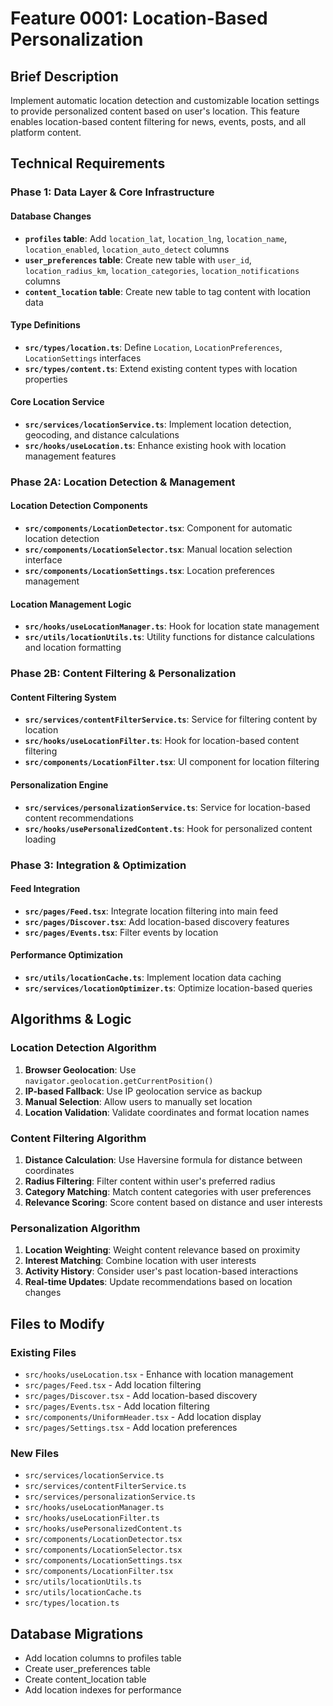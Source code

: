 # Feature 0001: Location-Based Personalization

## Brief Description
Implement automatic location detection and customizable location settings to provide personalized content based on user's location. This feature enables location-based content filtering for news, events, posts, and all platform content.

## Technical Requirements

### Phase 1: Data Layer & Core Infrastructure

#### Database Changes
- **`profiles` table**: Add `location_lat`, `location_lng`, `location_name`, `location_enabled`, `location_auto_detect` columns
- **`user_preferences` table**: Create new table with `user_id`, `location_radius_km`, `location_categories`, `location_notifications` columns
- **`content_location` table**: Create new table to tag content with location data

#### Type Definitions
- **`src/types/location.ts`**: Define `Location`, `LocationPreferences`, `LocationSettings` interfaces
- **`src/types/content.ts`**: Extend existing content types with location properties

#### Core Location Service
- **`src/services/locationService.ts`**: Implement location detection, geocoding, and distance calculations
- **`src/hooks/useLocation.ts`**: Enhance existing hook with location management features

### Phase 2A: Location Detection & Management

#### Location Detection Components
- **`src/components/LocationDetector.tsx`**: Component for automatic location detection
- **`src/components/LocationSelector.tsx`**: Manual location selection interface
- **`src/components/LocationSettings.tsx`**: Location preferences management

#### Location Management Logic
- **`src/hooks/useLocationManager.ts`**: Hook for location state management
- **`src/utils/locationUtils.ts`**: Utility functions for distance calculations and location formatting

### Phase 2B: Content Filtering & Personalization

#### Content Filtering System
- **`src/services/contentFilterService.ts`**: Service for filtering content by location
- **`src/hooks/useLocationFilter.ts`**: Hook for location-based content filtering
- **`src/components/LocationFilter.tsx`**: UI component for location filtering

#### Personalization Engine
- **`src/services/personalizationService.ts`**: Service for location-based content recommendations
- **`src/hooks/usePersonalizedContent.ts`**: Hook for personalized content loading

### Phase 3: Integration & Optimization

#### Feed Integration
- **`src/pages/Feed.tsx`**: Integrate location filtering into main feed
- **`src/pages/Discover.tsx`**: Add location-based discovery features
- **`src/pages/Events.tsx`**: Filter events by location

#### Performance Optimization
- **`src/utils/locationCache.ts`**: Implement location data caching
- **`src/services/locationOptimizer.ts`**: Optimize location-based queries

## Algorithms & Logic

### Location Detection Algorithm
1. **Browser Geolocation**: Use `navigator.geolocation.getCurrentPosition()`
2. **IP-based Fallback**: Use IP geolocation service as backup
3. **Manual Selection**: Allow users to manually set location
4. **Location Validation**: Validate coordinates and format location names

### Content Filtering Algorithm
1. **Distance Calculation**: Use Haversine formula for distance between coordinates
2. **Radius Filtering**: Filter content within user's preferred radius
3. **Category Matching**: Match content categories with user preferences
4. **Relevance Scoring**: Score content based on distance and user interests

### Personalization Algorithm
1. **Location Weighting**: Weight content relevance based on proximity
2. **Interest Matching**: Combine location with user interests
3. **Activity History**: Consider user's past location-based interactions
4. **Real-time Updates**: Update recommendations based on location changes

## Files to Modify

### Existing Files
- `src/hooks/useLocation.tsx` - Enhance with location management
- `src/pages/Feed.tsx` - Add location filtering
- `src/pages/Discover.tsx` - Add location-based discovery
- `src/pages/Events.tsx` - Add location filtering
- `src/components/UniformHeader.tsx` - Add location display
- `src/pages/Settings.tsx` - Add location preferences

### New Files
- `src/services/locationService.ts`
- `src/services/contentFilterService.ts`
- `src/services/personalizationService.ts`
- `src/hooks/useLocationManager.ts`
- `src/hooks/useLocationFilter.ts`
- `src/hooks/usePersonalizedContent.ts`
- `src/components/LocationDetector.tsx`
- `src/components/LocationSelector.tsx`
- `src/components/LocationSettings.tsx`
- `src/components/LocationFilter.tsx`
- `src/utils/locationUtils.ts`
- `src/utils/locationCache.ts`
- `src/types/location.ts`

## Database Migrations
- Add location columns to profiles table
- Create user_preferences table
- Create content_location table
- Add location indexes for performance
